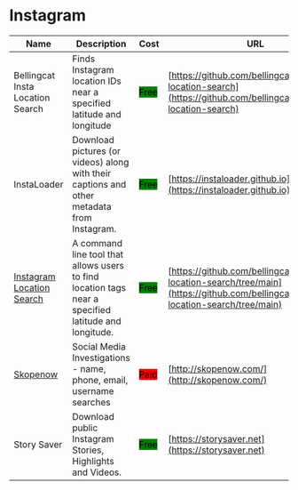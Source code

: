 # Instagram

| Name | Description | Cost | URL |
| --- | --- | --- | --- |
| Bellingcat Insta Location Search | Finds Instagram location IDs near a specified latitude and longitude | <mark style="background-color:green;">Free</mark> | [https://github.com/bellingcat/instagram-location-search](https://github.com/bellingcat/instagram-location-search) |
| InstaLoader | Download pictures (or videos) along with their captions and other metadata from Instagram. | <mark style="background-color:green;">Free</mark> | [https://instaloader.github.io](https://instaloader.github.io) |
| [Instagram Location Search](../../../tools/instagram-location-search/README.md) | A command line tool that allows users to find location tags near a specified latitude and longitude. | <mark style="background-color:green;">Free</mark> | [https://github.com/bellingcat/instagram-location-search/tree/main](https://github.com/bellingcat/instagram-location-search/tree/main) |
| [Skopenow](../../../tools/skopenow/README.md) | Social Media Investigations - name, phone, email, username searches | <mark style="background-color:red;">Paid</mark> | [http://skopenow.com/](http://skopenow.com/) |
| Story Saver | Download public Instagram Stories, Highlights and Videos. | <mark style="background-color:green;">Free</mark> | [https://storysaver.net](https://storysaver.net) |